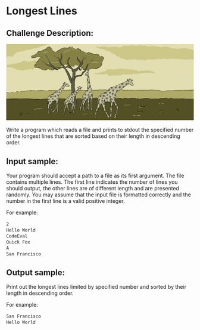 Longest Lines
=============

Challenge Description:
----------------------

![Challenge Image](longest_line.png)

Write a program which reads a file and prints to stdout the specified number of the longest lines that are sorted based on their length in descending order.

Input sample:
-------------

Your program should accept a path to a file as its first argument. The file contains multiple lines. The first line indicates the number of lines you should output, the other lines are of different length and are presented randomly. You may assume that the input file is formatted correctly and the number in the first line is a valid positive integer.

For example:


    2
    Hello World
    CodeEval
    Quick Fox
    A
    San Francisco


Output sample:
--------------

Print out the longest lines limited by specified number and sorted by their length in descending order.

For example:

    San Francisco
    Hello World